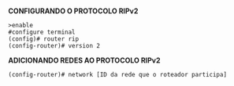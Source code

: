 # 

**CONFIGURANDO O PROTOCOLO RIPv2**
```
>enable
#configure terminal
(config)# router rip
(config-router)# version 2
```

**ADICIONANDO REDES AO PROTOCOLO RIPv2**
```
(config-router)# network [ID da rede que o roteador participa]
```





























